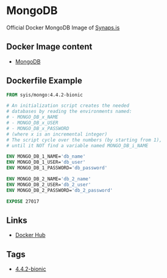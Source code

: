 # MongoDB

Official Docker MongoDB Image of [Synaps.is](https://synaps.is)

## Docker Image content

- [MongoDB](https://www.mongodb.com)

## Dockerfile Example

```dockerfile
FROM syis/mongo:4.4.2-bionic

# An initialization script creates the needed
# databases by reading the environments named:
# - MONGO_DB_x_NAME
# - MONGO_DB_x_USER
# - MONGO_DB_x_PASSWORD
# (where x is an incremental integer)
# The script cycle over the numbers (by starting from 1),
# until it NOT find a variable named MONGO_DB_i_NAME

ENV MONGO_DB_1_NAME='db_name'
ENV MONGO_DB_1_USER='db_user'
ENV MONGO_DB_1_PASSWORD='db_password'

ENV MONGO_DB_2_NAME='db_2_name'
ENV MONGO_DB_2_USER='db_2_user'
ENV MONGO_DB_2_PASSWORD='db_2_password'

EXPOSE 27017
```

## Links

- [Docker Hub](https://hub.docker.com/r/syis/mongo)

## Tags

- [4.4.2-bionic](https://github.com/synapsis-official/docker_mongo/tree/4.4.2-bionic)
